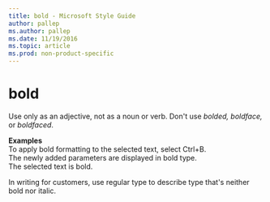 ```yaml
---
title: bold - Microsoft Style Guide
author: pallep
ms.author: pallep
ms.date: 11/19/2016
ms.topic: article
ms.prod: non-product-specific
---
```


# bold

Use only as an adjective, not as a noun or verb. Don't use *bolded, boldface,* or *boldfaced*.

**Examples**  
To apply bold formatting to the selected text, select Ctrl+B.  
The newly added parameters are displayed in bold type.  
The selected text is bold.  

In writing for customers, use regular type to describe type that's neither bold nor italic.
